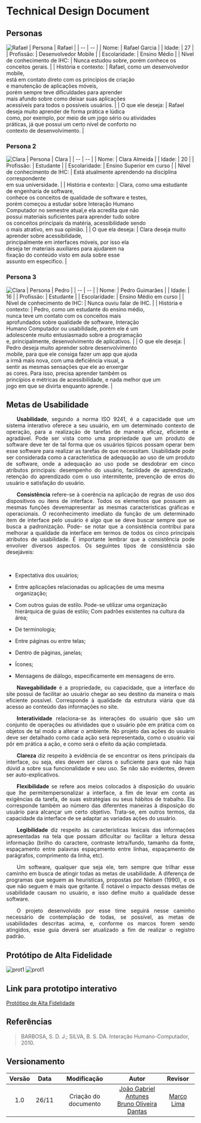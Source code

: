 # Technical Design Document

## Personas
![Rafael](./img/Rafael.webp)
| Persona | Rafael |
| -- | -- |
| Nome: | Rafael Garcia |
| Idade: | 27 |
| Profissão: | Desenvolvedor Mobile |
| Escolaridade: | Ensino Médio |
| Nível de conhecimento de IHC: | Nunca estudou sobre, porém conhece os conceitos gerais. |
| História e contexto: | Rafael, como um desenvolvedor mobile,<br> está em contato direto com os princípios de criação<br> e manutenção de aplicações móveis,<br> porém sempre teve dificuldades para aprender<br> mais afundo sobre como deixar suas aplicações<br> acessíveis para todos o possíveis usuários. |
| O que ele deseja: | Rafael deseja muito aprender de forma prática e lúdica<br> como, por exemplo, por meio de um jogo sério ou atividades<br> práticas, já que possui um certo nível de conforto no<br> contexto de desenvolvimento. |

### Persona 2
![Clara](./img/Clara.jpg)
| Persona | Clara |
| -- | -- |
| Nome: | Clara Almeida |
| Idade: | 20 |
| Profissão: | Estudante |
| Escolaridade: | Ensino Superior em curso |
| Nível de conhecimento de IHC: | Está atualmente aprendendo na disciplina correspondente<br> em sua universidade. |
| História e contexto: | Clara, como uma estudante de engenharia de software,<br> conhece os conceitos de qualidade de software e testes,<br> porém começou a estudar sobre Interação Humano<br> Computador no semestre atual,e ela acredita que não<br> possui materiais suficientes para aprender tudo sobre<br> os conceitos principais da matéria, acessibilidade sendo<br> o mais atrativo, em sua opinião. |
| O que ela deseja: | Clara deseja muito aprender sobre acessibilidade,<br>  principalmente em interfaces móveis, por isso ela<br> deseja ter materiais auxiliares para ajudarem na<br> fixação do conteúdo visto em aula sobre esse<br> assunto em específico. |

### Persona 3
![Clara](./img/Pedro.jpg)
| Persona | Pedro |
| -- | -- |
| Nome: | Pedro Guimarães |
| Idade: | 16 |
| Profissão: | Estudante |
| Escolaridade: | Ensino Médio em curso |
| Nível de conhecimento de IHC: | Nunca ouviu falar de IHC. |
| História e contexto: | Pedro, como um estudante do ensino médio,<br> nunca teve um contato com os conceitos mais<br> aprofundados sobre qualidade de software, Interação<br> Humano Computador ou usabilidade, porém ele é um<br> adolescente muito entusiasmado sobre a programação<br> e, principalmente, desenvolvimento de aplicativos. |
| O que ele deseja: | Pedro deseja muito aprender sobre desenvolvimento<br> mobile, para que ele consiga fazer um app que ajuda<br> a irmã mais nova, com uma deficiência visual, a<br> sentir as mesmas sensações que ele ao enxergar<br> as cores. Para isso, precisa aprender também os<br> princípios e métricas de acessibilidade, e nada melhor que um<br> jogo em que se divirta enquanto aprende. |

## Metas de Usabilidade 

<p align="justify">&emsp;&emsp;<b>Usabilidade</b>, segundo a norma ISO 9241, é a capacidade que um sistema interativo oferece a seu usuário, em um determinado contexto de operação, para a realização de tarefas de maneira eficaz, eficiente e agradável. Pode ser vista como uma propriedade que um produto de software deve ter de tal forma que os usuários típicos possam operar bem esse software para realizar as tarefas de que necessitam. Usabilidade pode ser considerada como a característica de adequação ao uso de um  produto de software, onde a adequação ao uso pode se desdobrar em cinco atributos principais: desempenho do usuário, facilidade de aprendizado, retenção do aprendizado com o uso intermitente, prevenção de erros do usuário e satisfação do usuário.</p>

<p align="justify">&emsp;&emsp;<b>Consistência</b> refere-se à coerência na aplicação de regras de uso dos dispositivos ou itens de interface. Todos os elementos que possuem as mesmas funções devemapresentar as mesmas características gráficas e operacionais. O reconhecimento imediato da função de um determinado item de interface pelo usuário é algo que se deve buscar sempre que se busca a padronização. Pode- se notar que a consistência contribui para melhorar a qualidade da interface em termos de todos os cinco principais atributos de usabilidade. É importante lembrar que a consistência pode envolver diversos aspectos. Os seguintes tipos de consistência são desejáveis:</p><br>

- Expectativa dos usuários; 

- Entre aplicações relacionadas ou aplicações de uma mesma organização; 

- Com outros guias de estilo. Pode-se utilizar uma organização hierárquica de guias de estilo; Com padrões existentes na cultura da área; 

- De terminologia; 

- Entre páginas ou entre telas;

- Dentro de páginas, janelas; 

- Ícones; 

- Mensagens de diálogo, especificamente em mensagens de erro.
<p align="justify">&emsp;&emsp;<b>Navegabilidade</b> é a propriedade, ou capacidade, que a interface do site possui de facilitar ao usuário chegar ao seu destino da maneira o mais eficiente possível. Corresponde à qualidade da estrutura viária que dá acesso ao conteúdo das informações no site.</p>

<p align="justify">&emsp;&emsp;<b>Interatividade</b> relaciona-se às interações do usuário que são um conjunto de operações ou  atividades que o usuário põe em prática com os objetos de tal modo a alterar o ambiente. No  projeto das ações do usuário deve ser detalhado como cada ação será representada, como o usuário vai pôr em prática a ação, e como será o efeito da ação completada.</p>

<p align="justify">&emsp;&emsp;<b>Clareza</b> diz respeito à evidência de se encontrar os itens principais da interface, ou seja, eles  devem ser claros o suficiente para que não haja dúvid a sobre sua funcionalidade e seu uso. Se não são evidentes, devem ser auto-explicativos.</p>

<p align="justify">&emsp;&emsp;<b>Flexibilidade</b> se refere aos meios colocados à disposição do usuário que lhe permitempersonalizar a interface, a fim de levar em conta as exigências da tarefa, de suas estratégias ou seus hábitos de trabalho. Ela corresponde também ao número das diferentes maneiras à disposição do usuário para alcançar um certo objetivo. Trata-se, em outros termos, da capacidade da interface de se adaptar as variadas ações do usuário. </p>

<p align="justify">&emsp;&emsp;<b>Legibilidade</b> diz respeito às características lexicais das informações apresentadas na tela que  possam dificultar ou facilitar a leitura dessa informação (brilho do caractere, contraste letra/fundo, tamanho da fonte, espaçamento entre palavras espaçamento entre linhas, espaçamento de parágrafos, comprimento da linha, etc).</p>


<p align="justify">&emsp;&emsp;Um software, qualquer que seja ele, tem sempre que trilhar esse caminho em busca de atingir todas as metas de usabilidade. A diferença de programas que seguem as heuristicas, propostas por Nielsen (1990), e os que não seguem é mais que gritante. É notável o impacto dessas metas de usabilidade causam no usuário, e isso define muito a qualidade desse software.</p>

<p align="justify">&emsp;&emsp;O projeto desenvolvido por esse time seguirá nesse caminho necessário de contemplação de todas, se possível, as metas de usabilidades descritas acima, e, conforme os marcos forem sendo atingidos, esse guia deverá ser atualizado a fim de realizar o registro padrão. </p>

## Protótipo de Alta Fidelidade
![prot1](./img/prototipoalta/prot1.png)
![prot1](./img/prototipoalta/prot2.png)

## Link para prototipo interativo
[Protótipo de Alta Fidelidade](https://www.figma.com/proto/7jHkaW8AplksTso9M2fXff/Prot%C3%B3tipo-D32?node-id=4%3A71&scaling=min-zoom)
## Referências
> BARBOSA, S. D. J.; SILVA, B. S. DA. Interação Humano-Computador, 2010.


## Versionamento
| Versão | Data | Modificação | Autor | Revisor |
| :---: | :---: | :---: | :---: | :---:|
| 1.0 | 26/11 | Criação do documento | [João Gabriel Antunes](https://github.com/flyerjohn)<br> [Bruno Oliveira Dantas](https://github.com/BrunoOliveiraDantas) | [Marco Lima](https://github.com/markinlimac) |

